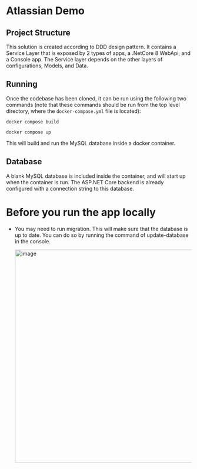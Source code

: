 # Atlassian Demo

## Project Structure

This solution is created according to DDD design pattern. It contains a Service Layer that is exposed by 2 types of apps, a .NetCore 8 WebApi, and a Console app.
The Service layer depends on the other layers of configurations, Models, and Data. 

## Running

Once the codebase has been cloned, it can be run using the following two commands (note that these commands should be run from the top level directory, where the `docker-compose.yml` file is located):

`docker compose build`

`docker compose up`

This will build and run the MySQL database inside a docker container.

## Database

A blank MySQL database is included inside the container, and will start up when the container is run. The ASP.NET Core backend is already configured with a connection string to this database.


# Before you run the app locally
- You may need to run migration. This will make sure that the database is up to date. You can do so by running the command of update-database in the console.
  
  <img width="577" alt="image" src="https://github.com/user-attachments/assets/30e7a977-3153-41df-b69b-fbeee91f5266" />

